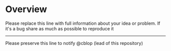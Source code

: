 # Overview

Please replace this line with full information about your idea or problem. If it's a bug share as much as possible to reproduce it

---

Please preserve this line to notify @cblop  (lead of this repository)

